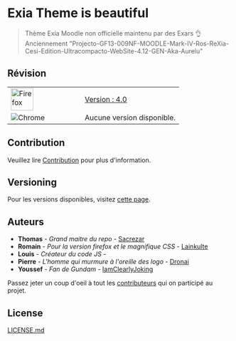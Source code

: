 # Exia Theme is beautiful


>Thème Exia Moodle non officielle maintenu par des Exars 👌
Anciennement "Projecto-GF13-009NF-MOODLE-Mark-IV-Ros-ReXia-Cesi-Edition-Ultracompacto-WebSite-4.12-GEN-Aka-Aurelu"

## Révision

<table align="">
  <tr>
    <td width="50"><img width="50" src="https://www.mozilla.org/media/protocol/img/logos/firefox/firefox.3a7f6cda231d.png" alt="Firefox"></td>
    <td>
    <a href="https://addons.mozilla.org/fr/firefox/addon/exia-theme-is-beautiful/">Version : 4.0</a>
    </td>
  </tr>
  <tr>
    <td align="" width="150"><img src="https://www.google.fr/chrome/static/images/chrome-logo.svg" alt="Chrome"></td>
    <td>
    Aucune version disponible.
    </td>
  </tr>
</table>


## Contribution

Veuillez lire [Contribution](CONTRIBUTING.md) pour plus d'information.

## Versioning

Pour les versions disponibles, visitez [cette page](https://github.com/Sacrezar/Projecto-GF13-009NF-MOODLE-Mark-IV-Ros-ReXia-Cesi-Edition-Ultracompacto-WebSite-4.12-GEN-Aka-Aurelu/tags). 

## Auteurs

* **Thomas** - *Grand maitre du repo* - [Sacrezar](https://github.com/Sacrezar)
* **Romain** - *Pour la version firefox et le magnifique CSS* - [Lainkulte](https://github.com/Lainkulte)
* **Louis** - *Créateur du code JS* - []()
* **Pierre** - *L'homme qui murmure à l'oreille des logo* - [Dronai]()
* **Youssef** - *Fan de Gundam* - [IamClearlyJoking](https://github.com/IamClearlyJoking)

Passez jeter un coup d'oeil à tout les [contributeurs](https://github.com/Sacrezar/Projecto-GF13-009NF-MOODLE-Mark-IV-Ros-ReXia-Cesi-Edition-Ultracompacto-WebSite-4.12-GEN-Aka-Aurelu/contributors) qui on participé au projet.

## License

[LICENSE.md](LICENSE)

